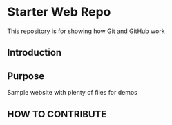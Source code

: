 # Starter Web Repo

This repository is for showing how Git and GitHub work

## Introduction


## Purpose

Sample website with plenty of files for demos

## HOW TO CONTRIBUTE

